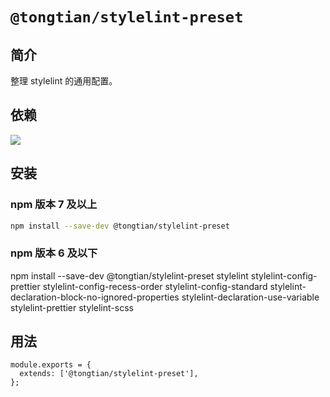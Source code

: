 # `@tongtian/stylelint-preset`

## 简介

整理 stylelint 的通用配置。

## 依赖

![](https://cdn.nlark.com/yuque/0/2021/jpeg/1065536/1620302465081-147464c6-2b5d-4b24-b25c-d7e99ffe1b53.jpeg)

## 安装

### npm 版本 7 及以上

```sh
npm install --save-dev @tongtian/stylelint-preset
```

### npm 版本 6 及以下

npm install --save-dev @tongtian/stylelint-preset stylelint stylelint-config-prettier stylelint-config-recess-order stylelint-config-standard stylelint-declaration-block-no-ignored-properties stylelint-declaration-use-variable stylelint-prettier stylelint-scss

## 用法

```
module.exports = {
  extends: ['@tongtian/stylelint-preset'],
};
```
